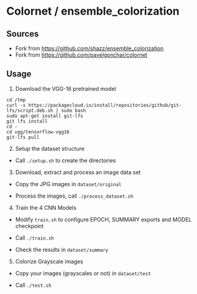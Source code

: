 # Colornet / ensemble_colorization

## Sources
- Fork from https://github.com/shazz/ensemble_colorization
- Fork from https://github.com/pavelgonchar/colornet

## Usage

1. Download the VGG-16 pretrained model

  ```
  cd /tmp
  curl -s https://packagecloud.io/install/repositories/github/git-lfs/script.deb.sh | sudo bash
  sudo apt-get install git-lfs
  git lfs install
  cd -
  cd vgg/tensorflow-vgg16
  git-lfs pull
```

2. Setup the dataset structure

  * Call `./setup.sh` to create the directories

3. Download, extract and process an image data set 

  * Copy the JPG images in `dataset/original`

  * Process the images, call `./process_dataset.sh`

4. Train the 4 CNN Models

  * Modify `train.sh` to configure EPOCH, SUMMARY exports and MODEL checkpoint 
  
  * Call `./train.sh`

  * Check the results in `dataset/summary`

5. Colorize Grayscale images

  * Copy your images (grayscales or not) in `dataset/test`

  * Call `./test.sh`

